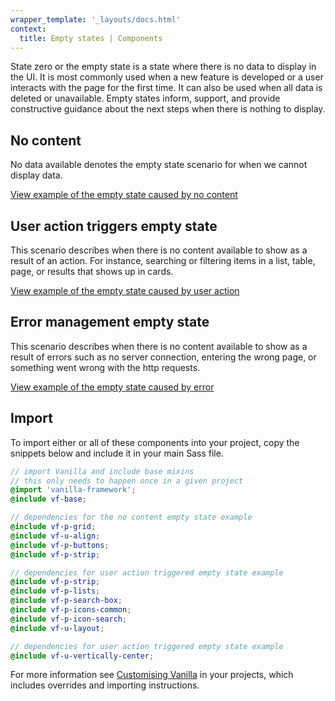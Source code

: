 ```yaml
---
wrapper_template: '_layouts/docs.html'
context:
  title: Empty states | Components
---
```


State zero or the empty state is a state where there is no data to display in the UI. It is most commonly used when a new feature is developed or a user interacts with the page for the first time. It can also be used when all data is deleted or unavailable. Empty states inform, support, and provide constructive guidance about the next steps when there is nothing to display.

## No content

No data available denotes the empty state scenario for when we cannot display data.

<div class="embedded-example"><a href="/docs/examples/patterns/empty-state/no-content" class="js-example">
View example of the empty state caused by no content
</a></div>

## User action triggers empty state

This scenario describes when there is no content available to show as a result of an action. For instance, searching or filtering items in a list, table, page, or results that shows up in cards.

<div class="embedded-example"><a href="/docs/examples/patterns/empty-state/user-triggered" class="js-example">
View example of the empty state caused by user action
</a></div>

## Error management empty state

This scenario describes when there is no content available to show as a result of errors such as no server connection, entering the wrong page, or something went wrong with the http requests.

<div class="embedded-example"><a href="/docs/examples/patterns/empty-state/error-management" class="js-example">
View example of the empty state caused by error
</a></div>

## Import

To import either or all of these components into your project, copy the snippets below and include it in your main Sass file.

```scss
// import Vanilla and include base mixins
// this only needs to happen once in a given project
@import 'vanilla-framework';
@include vf-base;

// dependencies for the no content empty state example
@include vf-p-grid;
@include vf-u-align;
@include vf-p-buttons;
@include vf-p-strip;

// dependencies for user action triggered empty state example
@include vf-p-strip;
@include vf-p-lists;
@include vf-p-search-box;
@include vf-p-icons-common;
@include vf-p-icon-search;
@include vf-u-layout;

// dependencies for user action triggered empty state example
@include vf-u-vertically-center;
```

For more information see [Customising Vanilla](/docs/customising-vanilla/) in your projects, which includes overrides and importing instructions.
